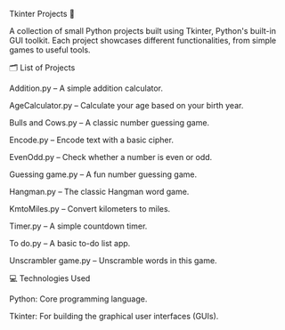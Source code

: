 Tkinter Projects 🎨

A collection of small Python projects built using Tkinter, Python's built-in GUI toolkit. Each project showcases different functionalities, from simple games to useful tools.

🗂️ List of Projects

Addition.py – A simple addition calculator.

AgeCalculator.py – Calculate your age based on your birth year.

Bulls and Cows.py – A classic number guessing game.

Encode.py – Encode text with a basic cipher.

EvenOdd.py – Check whether a number is even or odd.

Guessing game.py – A fun number guessing game.

Hangman.py – The classic Hangman word game.

KmtoMiles.py – Convert kilometers to miles.

Timer.py – A simple countdown timer.

To do.py – A basic to-do list app.

Unscrambler game.py – Unscramble words in this game.

💻 Technologies Used

Python: Core programming language.

Tkinter: For building the graphical user interfaces (GUIs).

